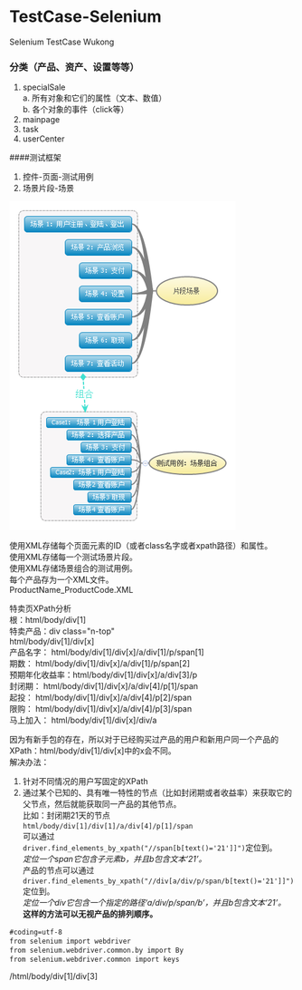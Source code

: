 # TestCase-Selenium
Selenium TestCase Wukong
### 分类（产品、资产、设置等等）  
1. specialSale  
	a. 所有对象和它们的属性（文本、数值）  
	b. 各个对象的事件（click等）
2. mainpage  
3. task  
4. userCenter  

####测试框架  
1. 控件-页面-测试用例
2. 场景片段-场景

  ![场景片段-场景](./Image/片段场景.jpg)
 
 使用XML存储每个页面元素的ID（或者class名字或者xpath路径）和属性。  
 使用XML存储每一个测试场景片段。  
 使用XML存储场景组合的测试用例。  
 每个产品存为一个XML文件。  
 ProductName_ProductCode.XML


 特卖页XPath分析  
 根：html/body/div[1]  
 特卖产品：div class="n-top"   
    html/body/div[1]/div[x]  
    产品名字：     html/body/div[1]/div[x]/a/div[1]/p/span[1]  
    期数：        html/body/div[1]/div[x]/a/div[1]/p/span[2]  
    预期年化收益率：html/body/div[1]/div[x]/a/div[3]/p  
    封闭期：       html/body/div[1]/div[x]/a/div[4]/p[1]/span  
    起投：         html/body/div[1]/div[x]/a/div[4]/p[2]/span  
    限购：         html/body/div[1]/div[x]/a/div[4]/p[3]/span  
    马上加入：      html/body/div[1]/div[x]/div/a  

因为有新手包的存在，所以对于已经购买过产品的用户和新用户同一个产品的XPath：html/body/div[1]/div[x]中的x会不同。  
解决办法：
  1. 针对不同情况的用户写固定的XPath  
  2. 通过某个已知的、具有唯一特性的节点（比如封闭期或者收益率）来获取它的父节点，然后就能获取同一产品的其他节点。  
比如：封闭期21天的节点   
`html/body/div[1]/div[1]/a/div[4]/p[1]/span`  
可以通过  
`driver.find_elements_by_xpath("//span[b[text()='21']]")`定位到。  
_定位一个span它包含子元素b，并且b包含文本‘21’。_  
产品的节点可以通过`driver.find_elements_by_xpath("//div[a/div/p/span/b[text()='21']]")`定位到。  
_定位一个div它包含一个指定的路径‘a/div/p/span/b’，并且b包含文本‘21’。_  
**这样的方法可以无视产品的排列顺序。**


````
#coding=utf-8
from selenium import webdriver
from selenium.webdriver.common.by import By
from selenium.webdriver.common import keys    
````




 /html/body/div[1]/div[3]  